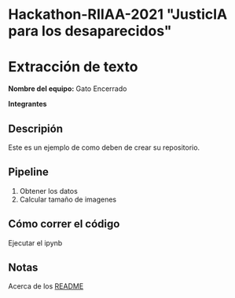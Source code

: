 # Hackathon-RIIAA-2021 "JusticIA para los desaparecidos"

# Extracción de texto

**Nombre del equipo:** Gato Encerrado

**Integrantes**

## Descripión
Este es un ejemplo de como deben de crear su repositorio.


## Pipeline
1. Obtener los datos
2. Calcular tamaño de imagenes

## Cómo correr el código
Ejecutar el ipynb

## Notas
Acerca de los [README](https://docs.github.com/en/github/creating-cloning-and-archiving-repositories/creating-a-repository-on-github/about-readmes)






